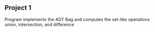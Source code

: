 ## Project 1

Program implements the ADT Bag and computes the set-like operations union, intersection, and difference
